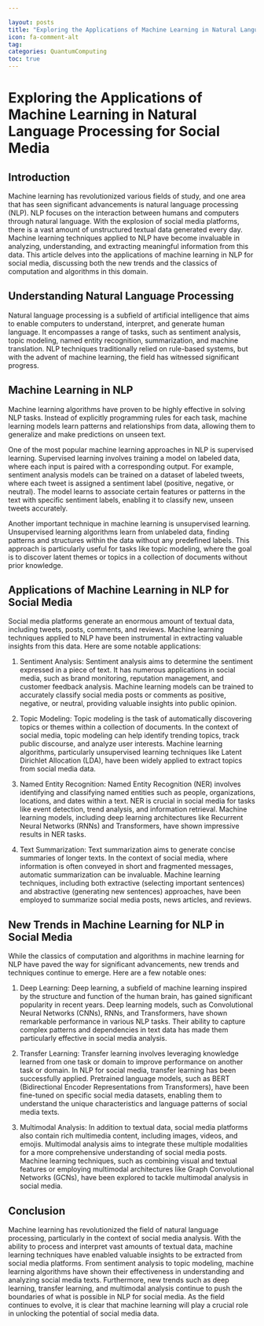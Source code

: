 ```yaml
---

layout: posts
title: "Exploring the Applications of Machine Learning in Natural Language Processing for Social Media"
icon: fa-comment-alt
tag:      
categories: QuantumComputing
toc: true
---
```




# Exploring the Applications of Machine Learning in Natural Language Processing for Social Media

## Introduction

Machine learning has revolutionized various fields of study, and one area that has seen significant advancements is natural language processing (NLP). NLP focuses on the interaction between humans and computers through natural language. With the explosion of social media platforms, there is a vast amount of unstructured textual data generated every day. Machine learning techniques applied to NLP have become invaluable in analyzing, understanding, and extracting meaningful information from this data. This article delves into the applications of machine learning in NLP for social media, discussing both the new trends and the classics of computation and algorithms in this domain.

## Understanding Natural Language Processing

Natural language processing is a subfield of artificial intelligence that aims to enable computers to understand, interpret, and generate human language. It encompasses a range of tasks, such as sentiment analysis, topic modeling, named entity recognition, summarization, and machine translation. NLP techniques traditionally relied on rule-based systems, but with the advent of machine learning, the field has witnessed significant progress.

## Machine Learning in NLP

Machine learning algorithms have proven to be highly effective in solving NLP tasks. Instead of explicitly programming rules for each task, machine learning models learn patterns and relationships from data, allowing them to generalize and make predictions on unseen text.

One of the most popular machine learning approaches in NLP is supervised learning. Supervised learning involves training a model on labeled data, where each input is paired with a corresponding output. For example, sentiment analysis models can be trained on a dataset of labeled tweets, where each tweet is assigned a sentiment label (positive, negative, or neutral). The model learns to associate certain features or patterns in the text with specific sentiment labels, enabling it to classify new, unseen tweets accurately.

Another important technique in machine learning is unsupervised learning. Unsupervised learning algorithms learn from unlabeled data, finding patterns and structures within the data without any predefined labels. This approach is particularly useful for tasks like topic modeling, where the goal is to discover latent themes or topics in a collection of documents without prior knowledge.

## Applications of Machine Learning in NLP for Social Media

Social media platforms generate an enormous amount of textual data, including tweets, posts, comments, and reviews. Machine learning techniques applied to NLP have been instrumental in extracting valuable insights from this data. Here are some notable applications:

1. Sentiment Analysis: Sentiment analysis aims to determine the sentiment expressed in a piece of text. It has numerous applications in social media, such as brand monitoring, reputation management, and customer feedback analysis. Machine learning models can be trained to accurately classify social media posts or comments as positive, negative, or neutral, providing valuable insights into public opinion.

2. Topic Modeling: Topic modeling is the task of automatically discovering topics or themes within a collection of documents. In the context of social media, topic modeling can help identify trending topics, track public discourse, and analyze user interests. Machine learning algorithms, particularly unsupervised learning techniques like Latent Dirichlet Allocation (LDA), have been widely applied to extract topics from social media data.

3. Named Entity Recognition: Named Entity Recognition (NER) involves identifying and classifying named entities such as people, organizations, locations, and dates within a text. NER is crucial in social media for tasks like event detection, trend analysis, and information retrieval. Machine learning models, including deep learning architectures like Recurrent Neural Networks (RNNs) and Transformers, have shown impressive results in NER tasks.

4. Text Summarization: Text summarization aims to generate concise summaries of longer texts. In the context of social media, where information is often conveyed in short and fragmented messages, automatic summarization can be invaluable. Machine learning techniques, including both extractive (selecting important sentences) and abstractive (generating new sentences) approaches, have been employed to summarize social media posts, news articles, and reviews.

## New Trends in Machine Learning for NLP in Social Media

While the classics of computation and algorithms in machine learning for NLP have paved the way for significant advancements, new trends and techniques continue to emerge. Here are a few notable ones:

1. Deep Learning: Deep learning, a subfield of machine learning inspired by the structure and function of the human brain, has gained significant popularity in recent years. Deep learning models, such as Convolutional Neural Networks (CNNs), RNNs, and Transformers, have shown remarkable performance in various NLP tasks. Their ability to capture complex patterns and dependencies in text data has made them particularly effective in social media analysis.

2. Transfer Learning: Transfer learning involves leveraging knowledge learned from one task or domain to improve performance on another task or domain. In NLP for social media, transfer learning has been successfully applied. Pretrained language models, such as BERT (Bidirectional Encoder Representations from Transformers), have been fine-tuned on specific social media datasets, enabling them to understand the unique characteristics and language patterns of social media texts.

3. Multimodal Analysis: In addition to textual data, social media platforms also contain rich multimedia content, including images, videos, and emojis. Multimodal analysis aims to integrate these multiple modalities for a more comprehensive understanding of social media posts. Machine learning techniques, such as combining visual and textual features or employing multimodal architectures like Graph Convolutional Networks (GCNs), have been explored to tackle multimodal analysis in social media.

## Conclusion

Machine learning has revolutionized the field of natural language processing, particularly in the context of social media analysis. With the ability to process and interpret vast amounts of textual data, machine learning techniques have enabled valuable insights to be extracted from social media platforms. From sentiment analysis to topic modeling, machine learning algorithms have shown their effectiveness in understanding and analyzing social media texts. Furthermore, new trends such as deep learning, transfer learning, and multimodal analysis continue to push the boundaries of what is possible in NLP for social media. As the field continues to evolve, it is clear that machine learning will play a crucial role in unlocking the potential of social media data.